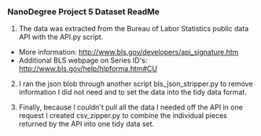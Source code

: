 ### NanoDegree Project 5 Dataset ReadMe ###

1. The data was extracted from the Bureau of Labor Statistics public data API with the API.py script. 
  * More information: http://www.bls.gov/developers/api_signature.htm
  * Additional BLS webpage on Series ID's: http://www.bls.gov/help/hlpforma.htm#CU

2. I ran the json blob through another script bls_json_stripper.py to remove information I did not need and to set the data into the tidy data format.

3. Finally, because I couldn't pull all the data I needed off the API in one request I created csv_zipper.py to combine the individual pieces returned by the API into one tidy data set.

